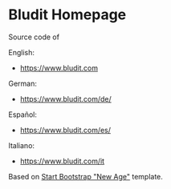# Bludit Homepage
Source code of

English:
- https://www.bludit.com

German:
- https://www.bludit.com/de/

Español:
- https://www.bludit.com/es/

Italiano:
- https://www.bludit.com/it

Based on [Start Bootstrap "New Age"](https://startbootstrap.com/template-overviews/new-age/) template.
